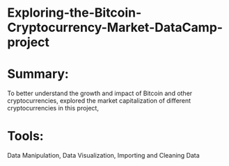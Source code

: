 # Exploring-the-Bitcoin-Cryptocurrency-Market-DataCamp-project
# Summary: 
To better understand the growth and impact of Bitcoin and other cryptocurrencies, explored the market capitalization of different cryptocurrencies in this project,
# Tools: 
Data Manipulation, Data Visualization, Importing and Cleaning Data